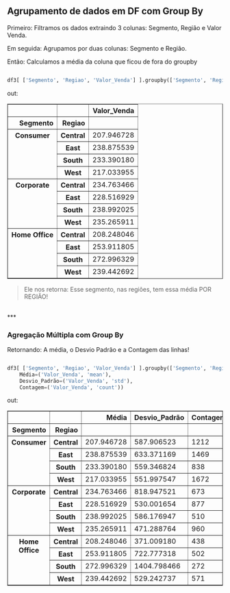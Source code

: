 
## Agrupamento de dados em DF com Group By

Primeiro: Filtramos os dados extraindo 3 colunas: Segmento, Região e Valor Venda.

Em seguida: Agrupamos por duas colunas: Segmento e Região.

Então: Calculamos a média da coluna que ficou de fora do groupby
```python title='python'

df3[ ['Segmento', 'Regiao', 'Valor_Venda'] ].groupby(['Segmento', 'Regiao']).mean()
```
out:
<div>
<style scoped>
    .dataframe tbody tr th:only-of-type {
        vertical-align: middle;
    }

    .dataframe tbody tr th {
        vertical-align: top;
    }

    .dataframe thead th {
        text-align: right;
    }
</style>
<table border="1" class="dataframe">
  <thead>
    <tr style="text-align: right;">
      <th></th>
      <th></th>
      <th>Valor_Venda</th>
    </tr>
    <tr>
      <th>Segmento</th>
      <th>Regiao</th>
      <th></th>
    </tr>
  </thead>
  <tbody>
    <tr>
      <th rowspan="4" valign="top">Consumer</th>
      <th>Central</th>
      <td>207.946728</td>
    </tr>
    <tr>
      <th>East</th>
      <td>238.875539</td>
    </tr>
    <tr>
      <th>South</th>
      <td>233.390180</td>
    </tr>
    <tr>
      <th>West</th>
      <td>217.033955</td>
    </tr>
    <tr>
      <th rowspan="4" valign="top">Corporate</th>
      <th>Central</th>
      <td>234.763466</td>
    </tr>
    <tr>
      <th>East</th>
      <td>228.516929</td>
    </tr>
    <tr>
      <th>South</th>
      <td>238.992025</td>
    </tr>
    <tr>
      <th>West</th>
      <td>235.265911</td>
    </tr>
    <tr>
      <th rowspan="4" valign="top">Home Office</th>
      <th>Central</th>
      <td>208.248046</td>
    </tr>
    <tr>
      <th>East</th>
      <td>253.911805</td>
    </tr>
    <tr>
      <th>South</th>
      <td>272.996329</td>
    </tr>
    <tr>
      <th>West</th>
      <td>239.442692</td>
    </tr>
  </tbody>
</table>
</div>

>Ele nos retorna: Esse segmento, nas regiões, tem essa média POR REGIÃO!

<br>
***

### Agregação Múltipla com Group By

Retornando: A média, o Desvio Padrão e a Contagem das linhas!
```python title='python'

df3[ ['Segmento', 'Regiao', 'Valor_Venda'] ].groupby(['Segmento', 'Regiao']).agg(
    Média=('Valor_Venda', 'mean'),
    Desvio_Padrão=('Valor_Venda', 'std'),
    Contagem=('Valor_Venda', 'count'))
```
out:
<div>
<style scoped>
    .dataframe tbody tr th:only-of-type {
        vertical-align: middle;
    }

    .dataframe tbody tr th {
        vertical-align: top;
    }

    .dataframe thead th {
        text-align: right;
    }
</style>
<table border="1" class="dataframe">
  <thead>
    <tr style="text-align: right;">
      <th></th>
      <th></th>
      <th>Média</th>
      <th>Desvio_Padrão</th>
      <th>Contagem</th>
    </tr>
    <tr>
      <th>Segmento</th>
      <th>Regiao</th>
      <th></th>
      <th></th>
      <th></th>
    </tr>
  </thead>
  <tbody>
    <tr>
      <th rowspan="4" valign="top">Consumer</th>
      <th>Central</th>
      <td>207.946728</td>
      <td>587.906523</td>
      <td>1212</td>
    </tr>
    <tr>
      <th>East</th>
      <td>238.875539</td>
      <td>633.371169</td>
      <td>1469</td>
    </tr>
    <tr>
      <th>South</th>
      <td>233.390180</td>
      <td>559.346824</td>
      <td>838</td>
    </tr>
    <tr>
      <th>West</th>
      <td>217.033955</td>
      <td>551.997547</td>
      <td>1672</td>
    </tr>
    <tr>
      <th rowspan="4" valign="top">Corporate</th>
      <th>Central</th>
      <td>234.763466</td>
      <td>818.947521</td>
      <td>673</td>
    </tr>
    <tr>
      <th>East</th>
      <td>228.516929</td>
      <td>530.001654</td>
      <td>877</td>
    </tr>
    <tr>
      <th>South</th>
      <td>238.992025</td>
      <td>586.176947</td>
      <td>510</td>
    </tr>
    <tr>
      <th>West</th>
      <td>235.265911</td>
      <td>471.288764</td>
      <td>960</td>
    </tr>
    <tr>
      <th rowspan="4" valign="top">Home Office</th>
      <th>Central</th>
      <td>208.248046</td>
      <td>371.009180</td>
      <td>438</td>
    </tr>
    <tr>
      <th>East</th>
      <td>253.911805</td>
      <td>722.777318</td>
      <td>502</td>
    </tr>
    <tr>
      <th>South</th>
      <td>272.996329</td>
      <td>1404.798466</td>
      <td>272</td>
    </tr>
    <tr>
      <th>West</th>
      <td>239.442692</td>
      <td>529.242737</td>
      <td>571</td>
    </tr>
  </tbody>
</table>
</div>

<br>